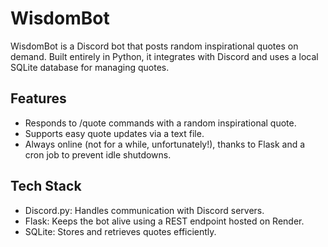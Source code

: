 # WisdomBot

WisdomBot is a Discord bot that posts random inspirational quotes on demand. 
Built entirely in Python, it integrates with Discord and uses a local SQLite database for managing quotes.

## Features
 - Responds to /quote commands with a random inspirational quote.
 - Supports easy quote updates via a text file.
 - Always online (not for a while, unfortunately!), thanks to Flask and a cron job to prevent idle shutdowns.

## Tech Stack
 - Discord.py: Handles communication with Discord servers.
 - Flask: Keeps the bot alive using a REST endpoint hosted on Render.
 - SQLite: Stores and retrieves quotes efficiently.
